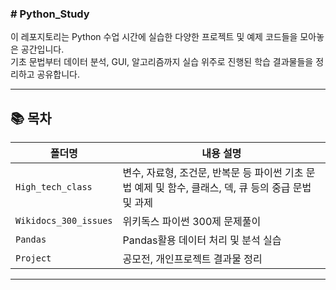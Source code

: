 <h3># Python_Study </h3>


이 레포지토리는 Python 수업 시간에 실습한 다양한 프로젝트 및 예제 코드들을 모아놓은 공간입니다.  
기초 문법부터 데이터 분석, GUI, 알고리즘까지 실습 위주로 진행된 학습 결과물들을 정리하고 공유합니다.

---

## 📚 목차

| 폴더명             | 내용 설명                                             |
|------------------|------------------------------------------------------|
| `High_tech_class`       | 변수, 자료형, 조건문, 반복문 등 파이썬 기초 문법 예제  및 함수, 클래스, 덱, 큐 등의 중급 문법 및 과제    |
| `Wikidocs_300_issues`| 위키독스 파이썬 300제 문제풀이                         |
| `Pandas`| Pandas활용 데이터 처리 및 분석 실습                         |
| `Project`        | 공모전, 개인프로젝트 결과물 정리                              |

---
